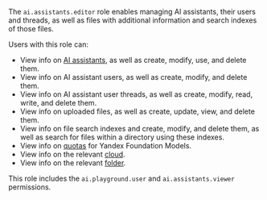 The `ai.assistants.editor` role enables managing AI assistants, their users and threads, as well as files with additional information and search indexes of those files.

Users with this role can:
* View info on [AI assistants](../../../foundation-models/concepts/assistant/index.md), as well as create, modify, use, and delete them.
* View info on AI assistant users, as well as create, modify, and delete them.
* View info on AI assistant user threads, as well as create, modify, read, write, and delete them.
* View info on uploaded files, as well as create, update, view, and delete them.
* View info on file search indexes and create, modify, and delete them, as well as search for files within a directory using these indexes.
* View info on [quotas](../../../foundation-models/concepts/limits.md#yandexgpt-quotas) for Yandex Foundation Models.
* View info on the relevant [cloud](../../../resource-manager/concepts/resources-hierarchy.md#cloud).
* View info on the relevant [folder](../../../resource-manager/concepts/resources-hierarchy.md#folder).

This role includes the `ai.playground.user` and `ai.assistants.viewer` permissions.